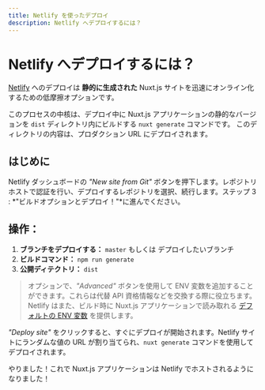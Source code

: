 ```yaml
---
title: Netlify を使ったデプロイ
description: Netlify へデプロイするには？
---
```


# Netlify へデプロイするには？

[Netlify](https://www.netlify.com) へのデプロイは **静的に生成された** Nuxt.js サイトを迅速にオンライン化するための低摩擦オプションです。

このプロセスの中核は、デプロイ中に Nuxt.js アプリケーションの静的なバージョンを `dist` ディレクトリ内にビルドする `nuxt generate` コマンドです。 このディレクトリの内容は、プロダクション URL にデプロイされます。

## はじめに

Netlify ダッシュボードの *"New site from Git"* ボタンを押下します。レポジトリホストで認証を行い、デプロイするレポジトリを選択、続行します。ステップ 3 : *"ビルドオプションとデプロイ！"*に進んでください。

## 操作：

1. **ブランチをデプロイする：** `master` もしくは デプロイしたいブランチ
2. **ビルドコマンド：** `npm run generate`
3. **公開ディテクトリ：** `dist`

> オプションで、*"Advanced"* ボタンを使用して ENV 変数を追加することができます。これらは代替 API 資格情報などを交換する際に役立ちます。Netlify はまた、ビルド時に Nuxt.js アプリケーションで読み取れる [デフォルトの ENV 変数](https://www.netlify.com/docs/build-settings/#build-environment-variables) を提供します。

*"Deploy site"* をクリックすると、すぐにデプロイが開始されます。Netlify サイトにランダムな値の URL が割り当てられ、`nuxt generate` コマンドを使用してデプロイされます。

やりました！これで Nuxt.js アプリケーションは Netlify でホストされるようになりました！
